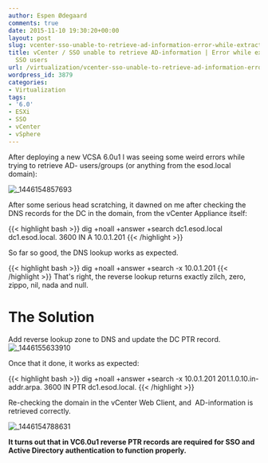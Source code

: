 ```yaml
---
author: Espen Ødegaard
comments: true
date: 2015-11-10 19:30:20+00:00
layout: post
slug: vcenter-sso-unable-to-retrieve-ad-information-error-while-extracting-local-sso-users
title: vCenter / SSO unable to retrieve AD-information | Error while extracting local
  SSO users
url: /virtualization/vcenter-sso-unable-to-retrieve-ad-information-error-while-extracting-local-sso-users/
wordpress_id: 3879
categories:
- Virtualization
tags:
- '6.0'
- ESXi
- SSO
- vCenter
- vSphere
---
```



After deploying a new VCSA 6.0u1 I was seeing some weird errors while trying to retrieve AD- users/groups (or anything from the esod.local domain):

![_1446154857693](/img/1446154857693.png)

<!--more-->


After some serious head scratching, it dawned on me after checking the DNS records for the DC in the domain, from the vCenter Appliance itself:

{{< highlight bash >}}
dig +noall +answer +search dc1.esod.local
dc1.esod.local. 3600 IN A 10.0.1.201
{{< /highlight >}}

So far so good, the DNS lookup works as expected.

{{< highlight bash >}}
dig +noall +answer +search -x 10.0.1.201
{{< /highlight >}}
That's right, the reverse lookup returns exactly zilch, zero, zippo, nil, nada and null.



# The Solution


Add reverse lookup zone to DNS and update the DC PTR record.![_1446155633910](/img/1446155633910.png)

Once that it done, it works as expected:

{{< highlight bash >}}
dig +noall +answer +search -x 10.0.1.201
201.1.0.10.in-addr.arpa. 3600 IN PTR dc1.esod.local.
{{< /highlight >}}

Re-checking the domain in the vCenter Web Client, and  AD-information is retrieved correctly.

![_1446154788631](/img/1446154788631.png)



**It turns out that in VC6.0u1 reverse PTR records are required for SSO and Active Directory authentication to function properly.**
